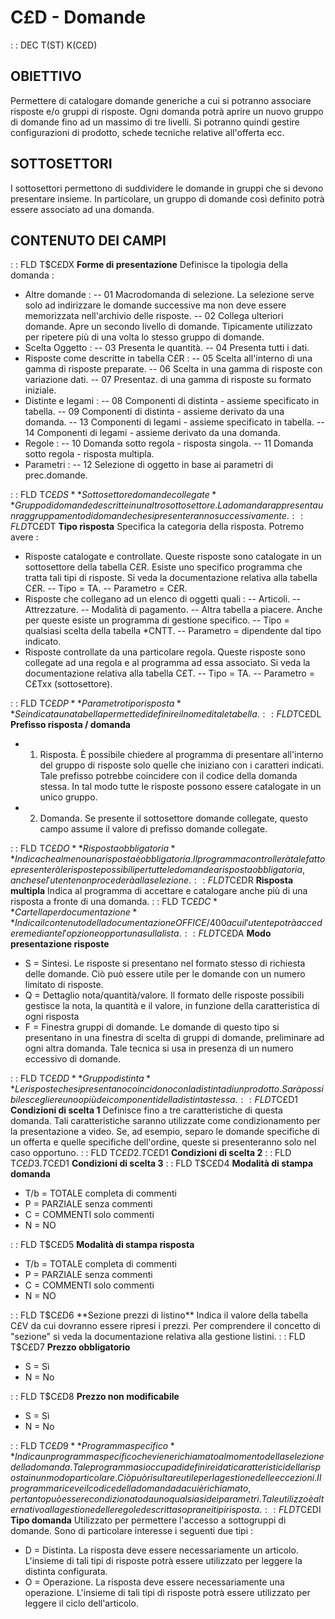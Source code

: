 # C£D - Domande
 :  : DEC T(ST) K(C£D)
## OBIETTIVO
Permettere di catalogare domande generiche a cui si potranno associare risposte e/o gruppi di risposte. Ogni domanda potrà aprire un nuovo gruppo di domande fino ad un massimo di tre livelli.
Si potranno quindi gestire configurazioni di prodotto, schede tecniche relative all'offerta ecc.
## SOTTOSETTORI
I sottosettori permettono di suddividere le domande in gruppi che si devono presentare insieme. In particolare, un gruppo di domande così definito potrà essere associato ad una domanda.
## CONTENUTO DEI CAMPI
 :  : FLD T$C£DX **Forme di presentazione**
Definisce la tipologia della domanda : 

- Altre domande : 
-- 01 Macrodomanda di selezione. La selezione serve solo ad indirizzare le domande successive ma non deve essere memorizzata nell'archivio delle risposte.
-- 02 Collega ulteriori domande. Apre un secondo livello di domande. Tipicamente utilizzato per ripetere più di una volta lo stesso gruppo di domande.
- Scelta Oggetto : 
-- 03 Presenta le quantità.
-- 04 Presenta tutti i dati.
- Risposte come descritte in tabella C£R : 
-- 05 Scelta all'interno di una gamma di risposte preparate.
-- 06 Scelta in una gamma di risposte con variazione dati.
-- 07 Presentaz. di una gamma di risposte su formato iniziale.
- Distinte e legami : 
-- 08 Componenti di distinta - assieme specificato in tabella.
-- 09 Componenti di distinta - assieme derivato da una domanda.
-- 13 Componenti di legami - assieme specificato in tabella.
-- 14 Componenti di legami - assieme derivato da una domanda.
- Regole : 
-- 10 Domanda sotto regola   - risposta singola.
-- 11 Domanda sotto regola   - risposta multipla.
- Parametri : 
-- 12 Selezione di oggetto in base ai parametri di prec.domande.

 :  : FLD T$C£DS **Sottosettore domande collegate**
Gruppo di domande descritte in un altro sottosettore. La domanda rappresenta un raggruppamento di domande che si presenteranno successivamente.
 :  : FLD T$C£DT **Tipo risposta**
Specifica la categoria della risposta. Potremo avere : 

- Risposte catalogate e controllate. Queste risposte sono catalogate in un sottosettore della tabella C£R. Esiste uno specifico programma che tratta tali tipi di risposte. Si veda la documentazione relativa alla tabella C£R.
-- Tipo      = TA.
-- Parametro = C£R.
- Risposte che collegano ad un elenco di oggetti quali : 
-- Articoli.
-- Attrezzature.
-- Modalità di pagamento.
-- Altra tabella a piacere.
Anche per queste esiste un programma di gestione specifico.
-- Tipo      = qualsiasi scelta della tabella *CNTT.
-- Parametro = dipendente dal tipo indicato.
- Risposte controllate da una particolare regola. Queste risposte sono collegate ad una regola e al programma ad essa associato. Si veda la documentazione relativa alla tabella C£T.
-- Tipo      = TA.
-- Parametro = C£Txx (sottosettore).

 :  : FLD T$C£DP **Parametro tipo risposta**
Se indicata una tabella permette di definire il nome di tale tabella.
 :  : FLD T$C£DL **Prefisso risposta / domanda**

- 1.   Risposta. È possibile chiedere al programma di presentare all'interno del gruppo di risposte solo quelle che iniziano con i caratteri indicati. Tale prefisso potrebbe coincidere con il codice della domanda stessa. In tal modo tutte le risposte possono essere catalogate in un unico gruppo.
- 2.   Domanda. Se presente il sottosettore domande collegate, questo campo assume il valore di prefisso domande collegate.

 :  : FLD T$C£DO **Risposta obbligatoria**
Indica che almeno una risposta è obbligatoria. Il programma controllerà tale fatto e presenterà le risposte possibili per tutte le domande a risposta obbligatoria, anche se l'utente non procederà alla selezione.
 :  : FLD T$C£DR **Risposta multipla**
Indica al programma di accettare e catalogare anche più di una risposta a fronte di una domanda.
 :  : FLD T$C£DC **Cartella per documentazione**
Indica il contenuto della documentazione OFFICE/400 a cui l'utente potrà accedere mediante l'opzione opportuna sulla lista.
 :  : FLD T$C£DA **Modo presentazione risposte**

- S = Sintesi. Le risposte si presentano nel formato stesso di richiesta delle domande. Ciò può essere utile per le domande con un numero limitato di risposte.
- Q = Dettaglio nota/quantità/valore. Il formato delle risposte possibili gestisce la nota, la quantità e il valore, in funzione della caratteristica di ogni risposta
- F = Finestra gruppi di domande. Le domande di questo tipo si presentano in una finestra di scelta di gruppi di domande, preliminare ad ogni altra domanda. Tale tecnica si usa in presenza di un numero eccessivo di domande.

 :  : FLD T$C£DD **Gruppo distinta**
Le  risposte che si presentano coincidono con la distinta di un prodotto. Sarà possibile scegliere uno o più dei componenti della distinta stessa.
 :  : FLD T$C£D1 **Condizioni di scelta 1**
Definisce fino a tre caratteristiche di questa domanda. Tali caratteristiche saranno utilizzate come condizionamento per la presentazione a video. Se, ad esempio, separo le domande specifiche di un offerta e quelle specifiche dell'ordine, queste si presenteranno solo nel caso opportuno.
 :  : FLD T$C£D2.T$C£D1 **Condizioni di scelta 2**
 :  : FLD T$C£D3.T$C£D1 **Condizioni di scelta 3**
 :  : FLD T$C£D4 **Modalità di stampa domanda**

- T/b  = TOTALE       completa di commenti
- P    = PARZIALE     senza commenti
- C    = COMMENTI     solo commenti
- N    = NO

 :  : FLD T$C£D5 **Modalità di stampa risposta**

- T/b  = TOTALE       completa di commenti
- P    = PARZIALE     senza commenti
- C    = COMMENTI     solo commenti
- N    = NO

 :  : FLD T$C£D6 **Sezione prezzi di listino**
Indica il valore della tabella C£V da cui dovranno essere ripresi i prezzi. Per comprendere il concetto di "sezione" si veda la documentazione relativa alla gestione listini.
 :  : FLD T$C£D7 **Prezzo obbligatorio**

- S =  Sì
- N =  No

 :  : FLD T$C£D8 **Prezzo non modificabile**

- S =  Sì
- N =  No

 :  : FLD T$C£D9 **Programma specifico**
Indica un programma specifico che viene richiamato al momento della selezione della domanda. Tale programma si occupa di definire i dati caratteristici della risposta in un modo particolare. Ciò può risultare utile per la gestione delle eccezioni. Il programma riceve il codice della domanda da cui è richiamato, pertanto può essere condizionato da uno qualsiasi dei parametri. Tale utilizzo è alternativo alla gestione delle regole descritta sopra nei tipi risposta.
 :  : FLD T$C£DI **Tipo domanda**
Utilizzato per permettere l'accesso a sottogruppi di domande. Sono di particolare interesse i seguenti due tipi : 

- D =  Distinta. La risposta deve essere necessariamente un articolo. L'insieme di tali tipi di risposte potrà essere utilizzato per leggere la distinta configurata.
- O =  Operazione. La risposta deve essere necessariamente una operazione. L'insieme di tali tipi di risposte potrà essere utilizzato per leggere il ciclo dell'articolo.

